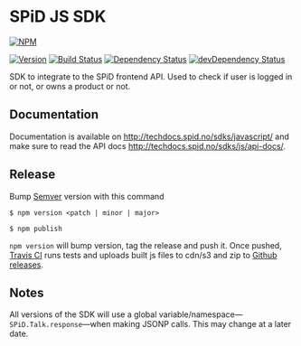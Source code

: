 # SPiD JS SDK

[![NPM](https://nodei.co/npm/spid-sdk-js.svg?downloads=true&downloadRank=true&stars=true)](https://nodei.co/npm/spid-sdk-js/)

[![Version](https://badge.fury.io/js/spid-sdk-js.svg)](http://badge.fury.io/js/spid-sdk-js) 
[![Build Status](https://travis-ci.org/schibsted/sdk-js.svg?branch=master)](https://travis-ci.org/schibsted/sdk-js)
[![Dependency Status](https://david-dm.org/schibsted/sdk-js.png)](https://david-dm.org/schibsted/sdk-js) 
[![devDependency Status](https://david-dm.org/schibsted/sdk-js/dev-status.png)](https://david-dm.org/schibsted/sdk-js#info=devD)

SDK to integrate to the SPiD frontend API.
Used to check if user is logged in or not, or owns a product or not.

## Documentation

Documentation is available on http://techdocs.spid.no/sdks/javascript/
and make sure to read the API docs http://techdocs.spid.no/sdks/js/api-docs/.

## Release

Bump [Semver](http://semver.org/) version with this command

`$ npm version <patch | minor | major>`

`$ npm publish`

`npm version` will bump version, tag the release and push it.
Once pushed, [Travis CI](https://travis-ci.org/schibsted/sdk-js)
runs tests and uploads built js files to cdn/s3
and zip to [Github releases](https://github.com/schibsted/sdk-js/releases).

## Notes

All versions of the SDK will use a global variable/namespace&mdash;`SPiD.Talk.response`&mdash;when making JSONP calls.
This may change at a later date.

